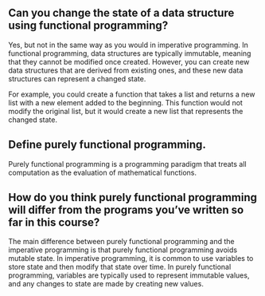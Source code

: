 
## Can you change the state of a data structure using functional programming?

Yes, but not in the same way as you would in imperative programming. In functional programming, data structures are typically immutable, meaning that they cannot be modified once created. However, you can create new data structures that are derived from existing ones, and these new data structures can represent a changed state.

For example, you could create a function that takes a list and returns a new list with a new element added to the beginning. This function would not modify the original list, but it would create a new list that represents the changed state.


## Define purely functional programming.

Purely functional programming is a programming paradigm that treats all computation as the evaluation of mathematical functions.

## How do you think purely functional programming will differ from the programs you’ve written so far in this course?

The main difference between purely functional programming and the imperative programming  is that purely functional programming avoids mutable state. In imperative programming, it is common to use variables to store state and then modify that state over time. In purely functional programming, variables are typically used to represent immutable values, and any changes to state are made by creating new values.